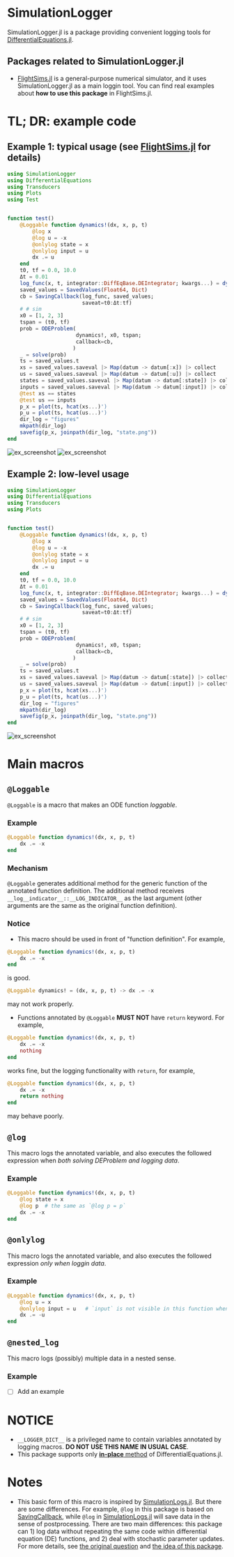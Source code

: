# SimulationLogger
SimulationLogger.jl is a package providing convenient logging tools for [DifferentialEquations.jl](https://github.com/SciML/DifferentialEquations.jl).

## Packages related to SimulationLogger.jl
- [FlightSims.jl](https://github.com/JinraeKim/FlightSims.jl) is a general-purpose numerical simulator,
and it uses SimulationLogger.jl as a main loggin tool. You can find real examples about **how to use this package** in FlightSims.jl.

# TL; DR: example code
## Example 1: typical usage (see [FlightSims.jl](https://github.com/JinraeKim/FlightSims.jl) for details)

```julia
using SimulationLogger
using DifferentialEquations
using Transducers
using Plots
using Test


function test()
    @Loggable function dynamics!(dx, x, p, t)
        @log x
        @log u = -x
        @onlylog state = x
        @onlylog input = u
        dx .= u
    end
    t0, tf = 0.0, 10.0
    Δt = 0.01
    log_func(x, t, integrator::DiffEqBase.DEIntegrator; kwargs...) = dynamics!(zero.(x), copy(x), integrator.p, t, __LOG_INDICATOR__(); kwargs...)
    saved_values = SavedValues(Float64, Dict)
    cb = SavingCallback(log_func, saved_values;
                        saveat=t0:Δt:tf)
    # # sim
    x0 = [1, 2, 3]
    tspan = (t0, tf)
    prob = ODEProblem(
                      dynamics!, x0, tspan;
                      callback=cb,
                     )
    _ = solve(prob)
    ts = saved_values.t
    xs = saved_values.saveval |> Map(datum -> datum[:x]) |> collect
    us = saved_values.saveval |> Map(datum -> datum[:u]) |> collect
    states = saved_values.saveval |> Map(datum -> datum[:state]) |> collect
    inputs = saved_values.saveval |> Map(datum -> datum[:input]) |> collect
    @test xs == states
    @test us == inputs
    p_x = plot(ts, hcat(xs...)')
    p_u = plot(ts, hcat(us...)')
    dir_log = "figures"
    mkpath(dir_log)
    savefig(p_x, joinpath(dir_log, "state.png"))
end
```
![ex_screenshot](./figures/x_lqr.png)
![ex_screenshot](./figures/u_lqr.png)

## Example 2: low-level usage
```julia
using SimulationLogger
using DifferentialEquations
using Transducers
using Plots


function test()
    @Loggable function dynamics!(dx, x, p, t)
        @log x
        @log u = -x
        @onlylog state = x
        @onlylog input = u
        dx .= u
    end
    t0, tf = 0.0, 10.0
    Δt = 0.01
    log_func(x, t, integrator::DiffEqBase.DEIntegrator; kwargs...) = dynamics!(zero.(x), copy(x), integrator.p, t, __LOG_INDICATOR__(); kwargs...)
    saved_values = SavedValues(Float64, Dict)
    cb = SavingCallback(log_func, saved_values;
                        saveat=t0:Δt:tf)
    # # sim
    x0 = [1, 2, 3]
    tspan = (t0, tf)
    prob = ODEProblem(
                      dynamics!, x0, tspan;
                      callback=cb,
                     )
    _ = solve(prob)
    ts = saved_values.t
    xs = saved_values.saveval |> Map(datum -> datum[:state]) |> collect
    us = saved_values.saveval |> Map(datum -> datum[:input]) |> collect
    p_x = plot(ts, hcat(xs...)')
    p_u = plot(ts, hcat(us...)')
    dir_log = "figures"
    mkpath(dir_log)
    savefig(p_x, joinpath(dir_log, "state.png"))
end
```
![ex_screenshot](./figures/state.png)


# Main macros
## `@Loggable`
`@Loggable` is a macro that makes an ODE function *loggable*.
### Example
```julia
@Loggable function dynamics!(dx, x, p, t)
    dx .= -x
end
```
### Mechanism
`@Loggable` generates additional method for the generic function of the annotated function definition.
The additional method receives `__log__indicator__::__LOG_INDICATOR__` as the last argument (other arguments are the same as the original function definition).
### Notice
- This macro should be used in front of "function definition". For example,
```julia
@Loggable function dynamics!(dx, x, p, t)
    dx .= -x
end
```
is good.
```julia
@Loggable dynamics! = (dx, x, p, t) -> dx .= -x
```
may not work properly.
- Functions annotated by `@Loggable` **MUST NOT** have `return` keyword. For example,
```julia
@Loggable function dynamics!(dx, x, p, t)
    dx .= -x
    nothing
end
```
works fine, but the logging functionality with `return`, for example,
```julia
@Loggable function dynamics!(dx, x, p, t)
    dx .= -x
    return nothing
end
```
may behave poorly.
## `@log`
This macro logs the annotated variable, and also executes the followed expression when *both solving DEProblem and logging data*.
### Example
```julia
@Loggable function dynamics!(dx, x, p, t)
    @log state = x
    @log p  # the same as `@log p = p`
    dx .= -x
end
```

## `@onlylog`
This macro logs the annotated variable, and also executes the followed expression *only when loggin data*.
### Example
```julia
@Loggable function dynamics!(dx, x, p, t)
    @log u = x
    @onlylog input = u   # `input` is not visible in this function when solving DEProblem.
    dx .= -u
end
```

## `@nested_log`
This macro logs (possibly) multiple data in a nested sense.
### Example
- [ ] Add an example

# NOTICE
- `__LOGGER_DICT__` is a privileged name to contain variables annotated by logging macros. **DO NOT USE THIS NAME IN USUAL CASE**.
- This package supports only [**in-place** method](https://diffeq.sciml.ai/stable/basics/problem/#In-place-vs-Out-of-Place-Function-Definition-Forms) of DifferentialEquations.jl.



# Notes
- This basic form of this macro is inspired by [SimulationLogs.jl](https://github.com/jonniedie/SimulationLogs.jl). But there are some differences. For example, `@log` in this package is based on [SavingCallback](https://diffeq.sciml.ai/stable/features/callback_library/#saving_callback), while `@log` in [SimulationLogs.jl](https://github.com/jonniedie/SimulationLogs.jl) will save data in the sense of postprocessing.
There are two main differences: this package can 1) log data without repeating the same code within differential equation (DE) functions, and 2) deal with stochastic parameter updates.
For more details, see [the original question](https://discourse.julialang.org/t/differentialequations-jl-saving-data-without-redundant-calculation-of-control-inputs/62559/3) and [the idea of this package](https://discourse.julialang.org/t/make-a-variable-as-a-global-variable-within-a-function/63067/21).
